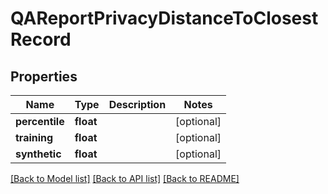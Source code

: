 # QAReportPrivacyDistanceToClosestRecord

## Properties
Name | Type | Description | Notes
------------ | ------------- | ------------- | -------------
**percentile** | **float** |  | [optional] 
**training** | **float** |  | [optional] 
**synthetic** | **float** |  | [optional] 

[[Back to Model list]](../README.md#documentation-for-models) [[Back to API list]](../README.md#documentation-for-api-endpoints) [[Back to README]](../README.md)

